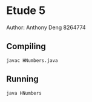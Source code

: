 # Etude 5
Author: Anthony Deng 8264774

## Compiling
`javac HNumbers.java`
## Running
`java HNumbers`